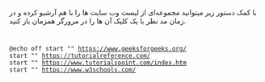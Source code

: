 با کمک دستور زیر میتوانید مجموعه‌ای از لیست وب سایت ها را با هم آرشیو کرده و در زمان مد نظر با یک کلیک آن ها را در مرورگر همزمان باز کنید.
<code>

@echo off
start "" https://www.geeksforgeeks.org/
start "" https://tutorialreference.com/
start "" https://www.tutorialspoint.com/index.htm
start "" https://www.w3schools.com/

</code>
